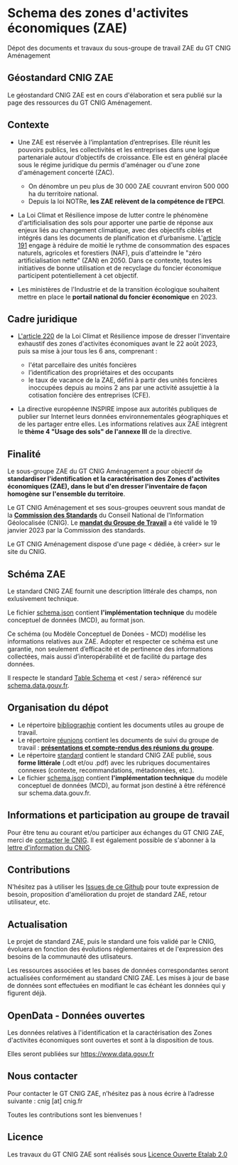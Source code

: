 # Schema des zones d'activites économiques (ZAE)
Dépot des documents et travaux du sous-groupe de travail ZAE du GT CNIG Aménagement

## Géostandard CNIG ZAE

Le géostandard CNIG ZAE est en cours d'élaboration et sera publié sur la page des ressources du GT CNIG Aménagement.

## Contexte

- Une ZAE est réservée à l’implantation d’entreprises. Elle réunit les pouvoirs publics, les collectivités et les entreprises dans une logique partenariale autour d’objectifs de croissance. Elle est en général placée sous le régime juridique du permis d'aménager ou d'une zone d'aménagement concerté (ZAC).
  - On dénombre un peu plus de 30 000 ZAE couvrant environ 500 000 ha du territoire national.
  - Depuis la loi NOTRe, **les ZAE relèvent de la compétence de l’EPCI**.

- La Loi Climat et Résilience impose de lutter contre le phénomène d'artificialisation des sols pour apporter une partie de réponse aux enjeux liés au changement climatique, avec des objectifs ciblés et intégrés dans les documents de planification et d’urbanisme. L'[article 191](https://www.legifrance.gouv.fr/jorf/article_jo/JORFARTI000043957220) engage à réduire de moitié le rythme de consommation des espaces naturels, agricoles et forestiers (NAF), puis d'atteindre le "zéro artificialisation nette" (ZAN) en 2050. Dans ce contexte, toutes les initiatives de bonne utilisation et de recyclage du foncier économique participent potentiellement à cet objectif.

- Les ministères de l'Industrie et de la transition écologique souhaitent mettre en place le **portail national du foncier économique** en 2023. 

## Cadre juridique

- [L'article 220](https://www.legifrance.gouv.fr/jorf/article_jo/JORFARTI000043957249) de la Loi Climat et Résilience impose de dresser l'inventaire exhaustif des zones d'activites économiques avant le 22 août 2023, puis sa mise à jour tous les 6 ans, comprenant :
  - l'état parcellaire des unités foncières
  - l’identification des propriétaires et des occupants
  - le taux de vacance de la ZAE, défini à partir des unités foncières inoccupées depuis au moins 2 ans par une activité assujettie à la cotisation foncière des entreprises (CFE).
  
- La directive européenne INSPIRE impose aux autorités publiques de publier sur Internet leurs données environnementales géographiques et de les partager entre elles. Les informations relatives aux ZAE intègrent le **thème 4 "Usage des sols" de l'annexe III** de la directive.

## Finalité
Le sous-groupe ZAE du GT CNIG Aménagement a pour objectif de **standardiser l'identification et la caractérisation des Zones d'activites économiques (ZAE), dans le but d'en dresser l'inventaire de façon homogène sur l'ensemble du territoire**.

Le GT CNIG Aménagement et ses sous-groupes oeuvrent sous mandat de la **[Commission des Standards](http://cnig.gouv.fr/?page_id=640)** du Conseil National de l'Information Géolocalisée (CNIG). Le **[mandat du Groupe de Travail](http://cnig.gouv.fr/IMG/pdf/230119_mandat_gt_cnig_amenagement.pdf)** a été validé le 19 janvier 2023 par la Commission des standards.

Le GT CNIG Aménagement dispose d'une page < dédiée, à créer> sur le site du CNIG.

## Schéma ZAE

Le standard CNIG ZAE fournit une description littérale des champs, non exlusivement technique.

Le fichier [schema.json](https://github.com/cnigfr/Friches/tree/main/schema.json) contient **l'implémentation technique** du modèle conceptuel de données (MCD), au format json.

Ce schéma (ou Modèle Conceptuel de Donées - MCD) modélise les informations relatives aux ZAE. Adopter et respecter ce schéma est une garantie, non seulement d’efficacité et de pertinence des informations collectées, mais aussi d’interopérabilité et de facilité du partage des données.

Il respecte le standard [Table Schema](https://specs.frictionlessdata.io/table-schema/) et <est / sera> référencé sur [schema.data.gouv.fr](https://schema.data.gouv.fr/cnigfr/schema-zones-activites-economiques/). 


## Organisation du dépot

* Le répertoire [bibliographie](https://github.com/cnigfr/zones-activites-economiques/tree/main/bibliographie) contient les documents utiles au groupe de travail.
* Le répertoire [réunions](https://github.com/cnigfr/Friches/tree/main/r%C3%A9unions) contient les documents de suivi du groupe de travail : [**présentations et compte-rendus des réunions du groupe**](https://github.com/cnigfr/zones-activites-economiques/blob/main/r%C3%A9unions/README.md).
* Le répertoire [standard](https://github.com/cnigfr/zones-activites-economiques/tree/main/standard) contient le standard CNIG ZAE publié, sous **forme littérale** (.odt et/ou .pdf) avec les rubriques documentaires connexes (contexte, recommandations, métadonnées, etc.).
* Le fichier [schema.json](https://github.com/cnigfr/zones-activites-economiques/tree/main/schema.json) contient **l'implémentation technique** du modèle conceptuel de données (MCD), au format json destiné à être référencé sur schema.data.gouv.fr.

## Informations et participation au groupe de travail
Pour être tenu au courant et/ou participer aux échanges du GT CNIG ZAE, merci de [contacter le CNIG](http://cnig.gouv.fr/spip.php?page=contact). Il est également possible de s'abonner à la [lettre d'information du CNIG](http://cnig.gouv.fr/).

## Contributions
N'hésitez pas à utiliser les [Issues de ce Github](https://github.com/cnigfr/zones-activites-economiques/issues) pour toute expression de besoin, proposition d'amélioration du projet de standard ZAE, retour utilisateur, etc.

## Actualisation
Le projet de standard ZAE, puis le standard une fois validé par le CNIG, évoluera en fonction des évolutions réglementaires et de l'expression des besoins de la communauté des utlisateurs.

Les ressources associées et les bases de données correspondantes seront actualisées conformément au standard CNIG ZAE.
Les mises à jour de base de données sont effectuées en modifiant le cas échéant les données qui y figurent déjà.

## OpenData - Données ouvertes

Les données relatives à l'identification et la caractérisation des Zones d'activites économiques sont ouvertes et sont à la disposition de tous.

Elles seront publiées sur https://www.data.gouv.fr

## Nous contacter

Pour contacter le GT CNIG ZAE, n’hésitez pas à nous écrire à l’adresse suivante : cnig [at] cnig.fr

Toutes les contributions sont les bienvenues !

## Licence
Les travaux du GT CNIG ZAE sont réalisés sous [Licence Ouverte Etalab 2.0](https://www.etalab.gouv.fr/licence-ouverte-open-licence/)

